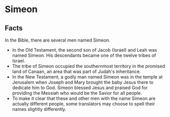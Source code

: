 # Simeon

## Facts

In the Bible, there are several men named Simeon.

* In the Old Testament, the second son of Jacob (Israel) and Leah was named Simeon. His descendants became one of the twelve tribes of Israel.
* The tribe of Simeon occupied the southernmost territory in the promised land of Canaan, an area that was part of Judah's inheritance.
* In the New Testament, a godly man named Simeon was in the temple at Jerusalem when Joseph and Mary brought the baby Jesus there to dedicate him to God. Simeon blessed Jesus and praised God for providing the Messiah who would be the Savior for all people.
* To make it clear that these and other men with the name Simeon are actually different people, some translators may choose to spell their names slightly differently.